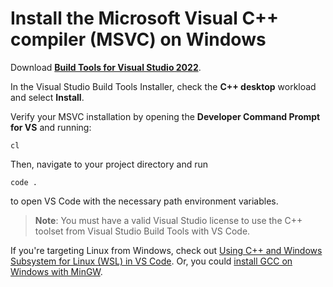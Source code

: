 <h1 data-loc-id="walkthrough.windows.install.compiler">Install the Microsoft Visual C++ compiler (MSVC) on Windows</h1>
<p>Download <a href="https://visualstudio.microsoft.com/downloads/#build-tools-for-visual-studio-2022" data-loc-id="walkthrough.windows.link.downloads"><strong data-loc-id="walkthrough.windows.build.tools1">Build Tools for Visual Studio 2022</strong></a>.</p>

<p data-loc-id="walkthrough.windows.text3">In the Visual Studio Build Tools Installer, check the <strong data-loc-id="walkthrough.windows.build.tools2">C++ desktop</strong> workload and select <strong data-loc-id="walkthrough.windows.link.install">Install</strong>.</p>



Verify your MSVC installation by opening the <strong data-loc-id="walkthrough.windows.command.prompt.name1">Developer Command Prompt for VS</strong> and running:</p> 

<pre><code class="lang-bash">cl
</code></pre>

Then, navigate to your project directory and run <pre><code class="lang-bash">code .
</code></pre>to open VS Code with the necessary path environment variables.</span></p>
</ul>
<blockquote>
<p><strong data-loc-id="walkthrough.windows.note1">Note</strong>: <span data-loc-id="walkthrough.windows.note1.text">You must have a valid Visual Studio license to use the C++ toolset from Visual Studio Build Tools with VS Code.</span></p>
</blockquote>

If you&#39;re targeting Linux from Windows, check out <a href="https://code.visualstudio.com/docs/cpp/config-wsl" data-loc-id="walkthrough.windows.link.title1">Using C++ and Windows Subsystem for Linux (WSL) in VS Code</a>. Or, you could <a href="https://code.visualstudio.com/docs/cpp/config-mingw" data-loc-id="walkthrough.windows.link.title2">install GCC on Windows with MinGW</a>.</p>
</li>
</ol>
